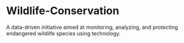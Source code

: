 # Wildlife-Conservation
A data-driven initiative aimed at monitoring, analyzing, and protecting endangered wildlife species using technology.
